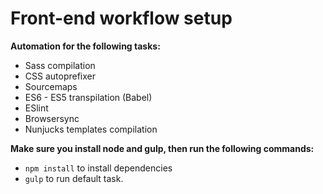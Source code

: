 # Front-end workflow setup

**Automation for the following tasks:**
- Sass compilation
- CSS autoprefixer
- Sourcemaps
- ES6 - ES5 transpilation (Babel)
- ESlint
- Browsersync
- Nunjucks templates compilation

**Make sure you install node and gulp, then run the following commands:**

- ```npm install``` to install dependencies
- ```gulp``` to run default task.
